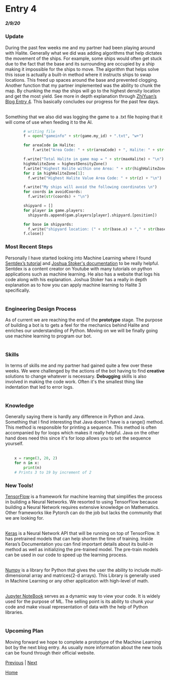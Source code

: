# Entry 4
##### 2/9/20

### Update
During the past few weeks me and my partner had been playing around with Halite. Generally what we did was adding algorithms that help dictates the movement of the ships. For example, some ships would often get stuck due to the fact that the base and its surrounding are occupied by a ship making it impossible for the ships to move. The algorithm that helps solve this issue is actually a built-in method where it instructs ships to swap locations. This freed up spaces around the base and prevented clogging. Another function that my partner implemented was the ability to chunk the map. By chunking the map the ships will go to the highest density location and get the most yield. See more in depth explanation through [ZhiYuan’s Blog Entry 4](https://github.com/zhiyuanc1718/apcsa-freedom-project/blob/master/entries/entry04.md). This basically concludes our progress for the past few days. <br><br>

Something that we also did was logging the game to a .txt file hoping that it will come of use when feeding it to the AI.


```Python
        # writing file
        f = open("gameinfo" + str(game.my_id) + ".txt", "w+")

        for areaCode in Halite:
            f.write("Area Code: " + str(areaCode) + ", Halite: " + str(zoneHalite[areaCode]) + "\n")

        f.write("Total Halite in game map = " + str(maxHalite) + "\n")
        highHaliteZone = highestDensityZone()
        f.write("Highest Halite within one Area: " + str(highHaliteZone[0]) + "\n")
        for z in highHaliteZone[1]:
          f.write("Highest Halite Value Area Code: " + str(z) + "\n")

        f.write("My ships will avoid the following coordinates \n")
        for coords in avoidCoords:
          f.write(str(coords) + "\n")

        shipyard = []
        for player in game.players:
          shipyards.append(gam.players[player].shipyard.[position])

        for base in shipyards:
          f.write("shipyard location: (" + str(base.x) + "," + str(base.y) + "\n")
        f.close()

```

### Most Recent Steps
Personally I have started looking into Machine Learning where I found [Sentdex’s tutorial](https://pythonprogramming.net/machine-learning-tutorials/) and [Joshua Stoker's documentation](https://stakernotes.com/diamond-ranked-ml-for-halite3/) to be really helpful. Sentdex is a content creator on Youtube with many tutorials on python applications such as machine learning. He also has a website that logs his code along with his explanation. Joshua Stoker has a really in depth explanation as to how you can apply machine learning to Halite 3 specifically. <br><br>

### Engineering Design Process
As of current we are reaching the end of the **prototype** stage. The purpose of building a bot is to gets a feel for the mechanics behind Halite and enriches our understanding of Python. Moving on we will be finally going use machine learning to program our bot.<br><br>

### Skills
In terms of skills me and my partner had gained quite a few over these weeks. We were challenged by the actions of the bot having to find **creative** solutions to change whatever is necessary. **Debugging** skills is also involved in making the code work. Often it's the smallest thing like indentation that led to error logs.<br><br>

### Knowledge
Generally saying there is hardly any difference in Python and Java. Something that I find interesting that Java doesn’t have is a range() method. This method is responsible for printing a sequence. This method is often accompanied by for loops which makes it really helpful. Java on the other hand does need this since it's for loop allows you to set the sequence yourself. <br><br>
```Python
    x = range(3, 20, 2)
    for n in x:
        print(n)
    # Prints 3 to 19 by increment of 2

```

### New Tools!

[TensorFlow](https://www.tensorflow.org/) is a framework for machine learning that simplifies the process in building a Neural Networks. We resorted to using TensorFlow because building a Neural Network requires extensive knowledge on Mathematics. Other frameworks like Pytorch can do the job but lacks the community that we are looking for.<br><br>

[Keras](https://keras.io/) is a Neural Network API that will be running on top of TensorFlow. It has pretrained models that can help shorten the time of training. Inside Keras’s Documentation you can find important details about its build-in method as well as initializing the pre-trained model. The pre-train models can be used in our code to speed up the learning process.<br><br>

[Numpy](http://cs231n.github.io/python-numpy-tutorial/) is a library for Python that gives the user the ability to include multi-dimensional array and matrices(2-d arrays). This Library is generally used in Machine Learning or any other application with high-level of math.<br><br>

[Jupyter NoteBook](https://jupyter.org/documentation) serves as a dynamic way to view your code. It is widely used for the purpose of ML. The selling point is its ability to chunk your code and make visual representation of data with the help of Python libraries.<br><br>

### Upcoming Plan
Moving forward we hope to complete a prototype of the Machine Learning bot by the next blog entry. As usually more information about the new tools can be found through their official website.



[Previous](entry03.md) | [Next](entry05.md)

[Home](../README.md)